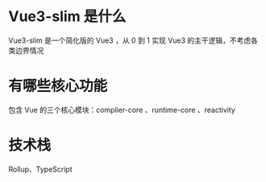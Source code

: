 # Vue3-slim 是什么

Vue3-slim 是一个简化版的 Vue3 ，从 0 到 1 实现 Vue3 的主干逻辑，不考虑各类边界情况

# 有哪些核心功能

包含 Vue 的三个核心模块：complier-core 、runtime-core 、reactivity

# 技术栈

Rollup、TypeScript
